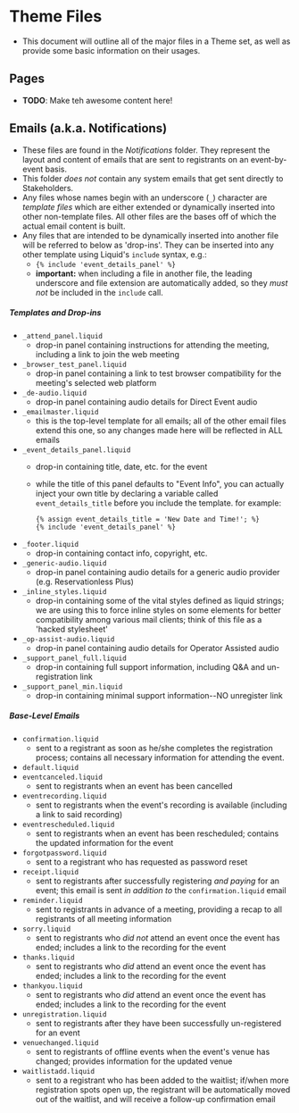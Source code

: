 # Theme Files

- This document will outline all of the major files in a Theme set, as well as provide some basic information on their usages.


## Pages

- **TODO**: Make teh awesome content here!


## Emails (a.k.a. Notifications)

- These files are found in the _Notifications_ folder. They represent the layout and content of emails that are sent to registrants on an event-by-event basis.
- This folder _does not_ contain any system emails that get sent directly to Stakeholders.
- Any files whose names begin with an underscore (`_`) character are _template files_ which are either extended or dynamically inserted into other non-template files. All other files are the bases off of which the actual email content is built.
- Any files that are intended to be dynamically inserted into another file will be referred to below as 'drop-ins'. They can be inserted into any other template using Liquid's `include` syntax, e.g.:
  + `{% include 'event_details_panel' %}`
  + **important:** when including a file in another file, the leading underscore and file extension are automatically added, so they _must not_ be included in the `include` call.


##### Templates and Drop-ins

  - `_attend_panel.liquid`
    + drop-in panel containing instructions for attending the meeting, including a link to join the web meeting
  - `_browser_test_panel.liquid`
    + drop-in panel containing a link to test browser compatibility for the meeting's selected web platform
  - `_de-audio.liquid`
    + drop-in panel containing audio details for Direct Event audio
  - `_emailmaster.liquid`
    + this is the top-level template for all emails; all of the other email files extend this one, so any changes made here will be reflected in ALL emails
  - `_event_details_panel.liquid`
    + drop-in containing title, date, etc. for the event
    + while the title of this panel defaults to "Event Info", you can actually inject your own title by declaring a variable called `event_details_title` before you include the template. for example:

      ```
      {% assign event_details_title = 'New Date and Time!'; %}
      {% include 'event_details_panel' %}
      ```
  - `_footer.liquid`
    + drop-in containing contact info, copyright, etc.
  - `_generic-audio.liquid`
    + drop-in panel containing audio details for a generic audio provider (e.g. Reservationless Plus)
  - `_inline_styles.liquid`
    + drop-in containing some of the vital styles defined as liquid strings; we are using this to force inline styles on some elements for better compatibility among various mail clients; think of this file as a 'hacked stylesheet'
  - `_op-assist-audio.liquid`
    + drop-in panel containing audio details for Operator Assisted audio
  - `_support_panel_full.liquid`
    + drop-in containing full support information, including Q&A and un-registration link
  - `_support_panel_min.liquid`
    + drop-in containing minimal support information--NO unregister link


##### Base-Level Emails

  - `confirmation.liquid`
    + sent to a registrant as soon as he/she completes the registration process; contains all necessary information for attending the event.
  - `default.liquid`
  - `eventcanceled.liquid`
    + sent to registrants when an event has been cancelled
  - `eventrecording.liquid`
    + sent to registrants when the event's recording is available (including a link to said recording)
  - `eventrescheduled.liquid`
    + sent to registrants when an event has been rescheduled; contains the updated information for the event
  - `forgotpassword.liquid`
    + sent to a registrant who has requested as password reset
  - `receipt.liquid`
    + sent to registrants after successfully registering _and paying_ for an event; this email is sent _in addition to_ the `confirmation.liquid` email
  - `reminder.liquid`
    + sent to registrants in advance of a meeting, providing a recap to all registrants of all meeting information
  - `sorry.liquid`
    + sent to registrants who _did not_ attend an event once the event has ended; includes a link to the recording for the event
  - `thanks.liquid`
    + sent to registrants who _did_ attend an event once the event has ended; includes a link to the recording for the event
  - `thankyou.liquid`
    + sent to registrants who _did_ attend an event once the event has ended; includes a link to the recording for the event
  - `unregistration.liquid`
    + sent to registrants after they have been successfully un-registered for an event
  - `venuechanged.liquid`
    + sent to registrants of offline events when the event's venue has changed; provides information for the updated venue
  - `waitlistadd.liquid`
    + sent to a registrant who has been added to the waitlist; if/when more registration spots open up, the registrant will be automatically moved out of the waitlist, and will receive a follow-up confirmation email
